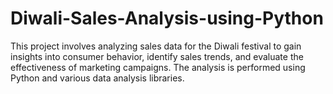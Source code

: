 # Diwali-Sales-Analysis-using-Python
This project involves analyzing sales data for the Diwali festival to gain insights into consumer behavior, identify sales trends, and evaluate the effectiveness of marketing campaigns. The analysis is performed using Python and various data analysis libraries.
